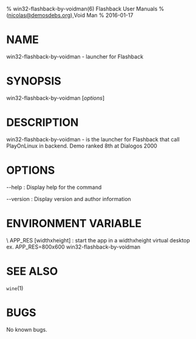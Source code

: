 % win32-flashback-by-voidman(6) Flashback User Manuals
%  (nicolas@demosdebs.org),Void Man
% 2016-01-17

# NAME
win32-flashback-by-voidman - launcher for Flashback

# SYNOPSIS
win32-flashback-by-voidman [*options*]

# DESCRIPTION
win32-flashback-by-voidman - is the launcher for Flashback that call PlayOnLinux in backend.
Demo ranked 8th at Dialogos 2000

# OPTIONS
\--help
:   Display help for the command

\--version
:   Display version and author information


# ENVIRONMENT VARIABLE
\ APP_RES [widthxheight]
:	start the app in a widthxheight virtual desktop  
	ex. APP_RES=800x600 win32-flashback-by-voidman

# SEE ALSO
`wine`(1)

# BUGS
No known bugs.
